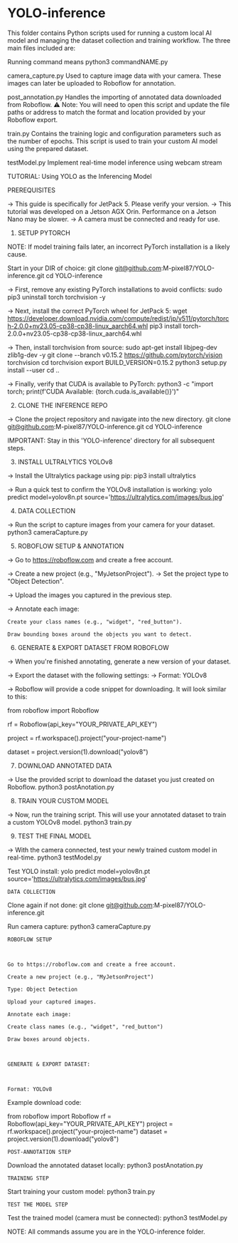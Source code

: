 # YOLO-inference
This folder contains Python scripts used for running a custom local AI model and managing the dataset collection and training workflow. The three main files included are:

Running command means python3 commandNAME.py


camera_capture.py
Used to capture image data with your camera. These images can later be uploaded to Roboflow for annotation.


post_annotation.py
Handles the importing of annotated data downloaded from Roboflow.
⚠️ Note: You will need to open this script and update the file paths or address to match the format and location provided by your Roboflow export.


train.py
Contains the training logic and configuration parameters such as the number of epochs. This script is used to train your custom AI model using the prepared dataset.

testModel.py
Implement real-time model inference using webcam stream










TUTORIAL: Using YOLO as the Inferencing Model 

 

PREREQUISITES 

 

-> This guide is specifically for JetPack 5. Please verify your version. -> This tutorial was developed on a Jetson AGX Orin. Performance on a Jetson Nano may be slower. -> A camera must be connected and ready for use. 

1. SETUP PYTORCH 

 

NOTE: If model training fails later, an incorrect PyTorch installation is a likely cause. 

Start in your DIR of choice: git clone git@github.com:M-pixel87/YOLO-inference.git cd YOLO-inference 

-> First, remove any existing PyTorch installations to avoid conflicts: sudo pip3 uninstall torch torchvision -y 

-> Next, install the correct PyTorch wheel for JetPack 5: wget https://developer.download.nvidia.com/compute/redist/jp/v511/pytorch/torch-2.0.0+nv23.05-cp38-cp38-linux_aarch64.whl pip3 install torch-2.0.0+nv23.05-cp38-cp38-linux_aarch64.whl 

-> Then, install torchvision from source: sudo apt-get install libjpeg-dev zlib1g-dev -y git clone --branch v0.15.2 https://github.com/pytorch/vision torchvision cd torchvision export BUILD_VERSION=0.15.2 python3 setup.py install --user cd .. 

-> Finally, verify that CUDA is available to PyTorch: python3 -c "import torch; print(f'CUDA Available: {torch.cuda.is_available()}')" 

2. CLONE THE INFERENCE REPO 

-> Clone the project repository and navigate into the new directory. git clone git@github.com:M-pixel87/YOLO-inference.git cd YOLO-inference 

IMPORTANT: Stay in this 'YOLO-inference' directory for all subsequent steps. 

3. INSTALL ULTRALYTICS YOLOv8 

 

-> Install the Ultralytics package using pip: pip3 install ultralytics 

-> Run a quick test to confirm the YOLOv8 installation is working: yolo predict model=yolov8n.pt source='https://ultralytics.com/images/bus.jpg' 

4. DATA COLLECTION 

 

-> Run the script to capture images from your camera for your dataset. python3 cameraCapture.py 

5. ROBOFLOW SETUP & ANNOTATION 

 

-> Go to https://roboflow.com and create a free account. 

-> Create a new project (e.g., "MyJetsonProject"). -> Set the project type to "Object Detection". 

-> Upload the images you captured in the previous step. 

-> Annotate each image: 

    Create your class names (e.g., "widget", "red_button"). 

    Draw bounding boxes around the objects you want to detect. 

6. GENERATE & EXPORT DATASET FROM ROBOFLOW 

 

-> When you're finished annotating, generate a new version of your dataset. 

-> Export the dataset with the following settings: -> Format: YOLOv8 

-> Roboflow will provide a code snippet for downloading. It will look similar to this: 

from roboflow import Roboflow 

rf = Roboflow(api_key="YOUR_PRIVATE_API_KEY") 

project = rf.workspace().project("your-project-name") 

dataset = project.version(1).download("yolov8") 

7. DOWNLOAD ANNOTATED DATA 

 

-> Use the provided script to download the dataset you just created on Roboflow. python3 postAnotation.py 

8. TRAIN YOUR CUSTOM MODEL 

 

-> Now, run the training script. This will use your annotated dataset to train a custom YOLOv8 model. python3 train.py 

9. TEST THE FINAL MODEL 

 

-> With the camera connected, test your newly trained custom model in real-time. python3 testModel.py 

 
  

Test YOLO install: yolo predict model=yolov8n.pt source='https://ultralytics.com/images/bus.jpg' 

    DATA COLLECTION 

 

Clone again if not done: git clone git@github.com:M-pixel87/YOLO-inference.git 

Run camera capture: python3 cameraCapture.py 

    ROBOFLOW SETUP 

 

    Go to https://roboflow.com and create a free account. 

    Create a new project (e.g., "MyJetsonProject") 

    Type: Object Detection 

    Upload your captured images. 

    Annotate each image: 

    Create class names (e.g., "widget", "red_button") 

    Draw boxes around objects. 

 

    GENERATE & EXPORT DATASET: 

 

    Format: YOLOv8 

Example download code: 

from roboflow import Roboflow 
rf = Roboflow(api_key="YOUR_PRIVATE_API_KEY") 
project = rf.workspace().project("your-project-name") 
dataset = project.version(1).download("yolov8") 
 

 

    POST-ANNOTATION STEP 
Download the annotated dataset locally: 
 python3 postAnotation.py 
 
 

    TRAINING STEP
Start training your custom model: 
 python3 train.py 




    TEST THE MODEL STEP
Test the trained model (camera must be connected): 
 python3 testModel.py 

 

NOTE: All commands assume you are in the YOLO-inference folder. 

